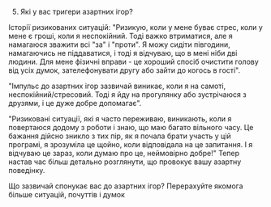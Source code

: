 5. Які у вас тригери азартних ігор?

Історії ризикованих ситуацій: 
"Ризикую, коли у мене буває стрес, коли у мене є гроші, коли я неспокійний. Тоді важко втриматися, але я намагаюся зважити всі "за" і "проти". Я можу сидіти півгодини, намагаючись не піддаватися, і тоді я відчуваю, що в мені ніби дві людини. Для мене фізичні вправи - це хороший спосіб очистити голову від усіх думок, зателефонувати другу або зайти до когось в гості".


"Імпульс до азартних ігор зазвичай виникає, коли я на самоті, неспокійний/стресовий.
Тоді я йду на прогулянку або зустрічаюся з друзями, і це дуже добре допомагає".


"Ризиковані ситуації, які я часто переживаю, виникають, коли я повертаюся додому з роботи і знаю, що маю багато вільного часу. Це бажання дійсно зникло з тих пір, як я почала брати участь у цій програмі, я зрозуміла це щойно, коли відповідала на це запитання. І я відчуваю це зараз, коли думаю про це, неймовірно добре!"
Тепер настав час більш детально розглянути, що провокує вашу азартну поведінку.


Що зазвичай спонукає вас до азартних ігор? Перерахуйте якомога більше ситуацій, почуттів і думок

